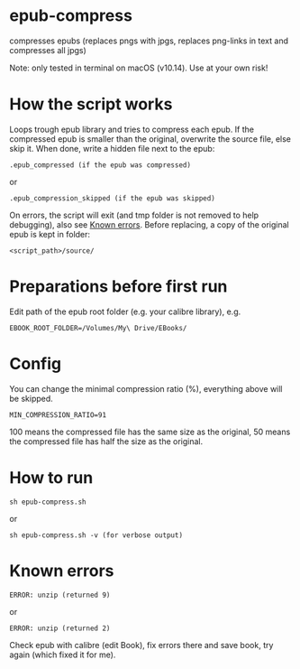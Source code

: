 # epub-compress
compresses epubs (replaces pngs with jpgs, replaces png-links in text and compresses all jpgs)

Note: only tested in terminal on macOS (v10.14).
Use at your own risk!

# How the script works
Loops trough epub library and tries to compress each epub.
If the compressed epub is smaller than the original, overwrite the source file,
else skip it.
When done, write a hidden file next to the epub:
```
.epub_compressed (if the epub was compressed)

```
or
```
.epub_compression_skipped (if the epub was skipped)

```

On errors, the script will exit (and tmp folder is not removed to help debugging),
also see [Known errors](#known-errors).
Before replacing, a copy of the original epub is kept in folder:
```
<script_path>/source/

```

# Preparations before first run 
Edit path of the epub root folder (e.g. your calibre library), e.g.
```
EBOOK_ROOT_FOLDER=/Volumes/My\ Drive/EBooks/

```

# Config
You can change the minimal compression ratio (%), everything above will be skipped.
```
MIN_COMPRESSION_RATIO=91

```
100 means the compressed file has the same size as the original,
50 means the compressed file has half the size as the original.


# How to run
```
sh epub-compress.sh
```
or
```
sh epub-compress.sh -v (for verbose output)
```

# Known errors
```
ERROR: unzip (returned 9)
```
or
```
ERROR: unzip (returned 2)
```
Check epub with calibre (edit Book), fix errors there and save book, try again (which fixed it for me).

